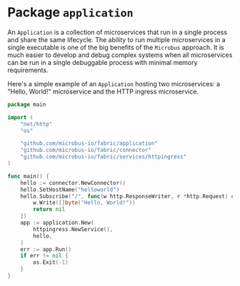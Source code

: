 # Package `application`

An `Application` is a collection of microservices that run in a single process and share the same lifecycle. The ability to run multiple microservices in a single executable is one of the big benefits of the `Microbus` approach. It is much easier to develop and debug complex systems when all microservices can be run in a single debuggable process with minimal memory requirements.
 
Here's a simple example of an `Application` hosting two microservices: a "Hello, World!" microservice and the HTTP ingress microservice.

```go
package main

import (
	"net/http"
	"os"

	"github.com/microbus-io/fabric/application"
	"github.com/microbus-io/fabric/connector"
	"github.com/microbus-io/fabric/services/httpingress"
)

func main() {
	hello := connector.NewConnector()
	hello.SetHostName("helloworld")
	hello.Subscribe("/", func(w http.ResponseWriter, r *http.Request) error {
		w.Write([]byte("Hello, World!"))
		return nil
	})
	app := application.New(
		httpingress.NewService(),
		hello,
	)
	err := app.Run()
	if err != nil {
		os.Exit(-1)
	}
}
```
